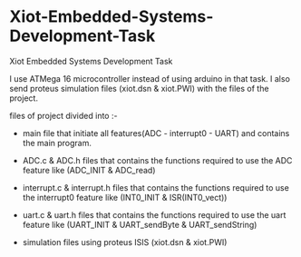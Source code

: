 # Xiot-Embedded-Systems-Development-Task
Xiot  Embedded Systems Development Task


I use ATMega 16 microcontroller instead of using arduino in that task.
I also send proteus simulation files (xiot.dsn & xiot.PWI) with the files of the project.

files of project divided into :-
  - main file that initiate all features(ADC - interrupt0 - UART) and contains the main program.
  - ADC.c & ADC.h files that contains the functions required to use the ADC feature like
      (ADC_INIT & ADC_read)
  - interrupt.c & interrupt.h files that contains the functions required to use the interrupt0 feature like
      (INT0_INIT & ISR(INT0_vect))
  - uart.c & uart.h files that contains the functions required to use the uart feature like
      (UART_INIT & UART_sendByte & UART_sendString)   
      
  - simulation files using proteus ISIS (xiot.dsn & xiot.PWI) 
